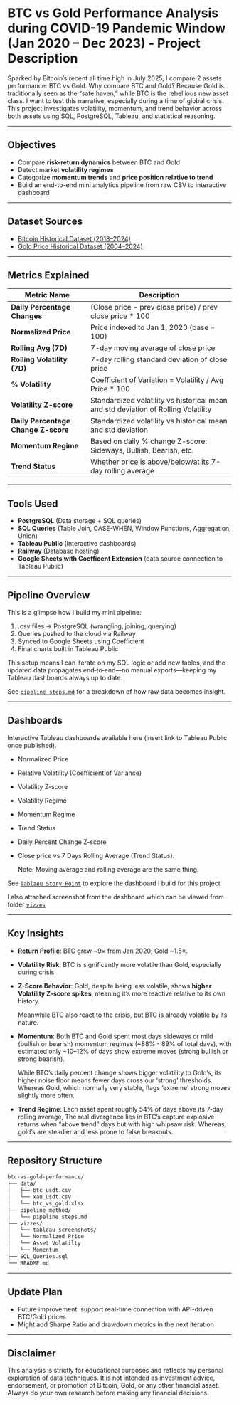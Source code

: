 # BTC vs Gold Performance Analysis during COVID-19 Pandemic Window (Jan 2020 – Dec 2023) - Project Description
Sparked by Bitcoin’s recent all time high in July 2025, I compare 2 assets performance: BTC vs Gold. 
Why compare BTC and Gold? Because Gold is traditionally seen as the “safe haven,” while BTC is the rebellious new asset class. I want to test this narrative, especially during a time of global crisis. This project investigates volatility, momentum, and trend behavior across both assets using SQL, PostgreSQL, Tableau, and statistical reasoning.

---

## Objectives

- Compare **risk-return dynamics** between BTC and Gold
- Detect market **volatility regimes**
- Categorize **momentum trends** and **price position relative to trend**
- Build an end-to-end mini analytics pipeline from raw CSV to interactive dashboard

---

## Dataset Sources

- [Bitcoin Historical Dataset (2018–2024)](https://www.kaggle.com/datasets/novandraanugrah/bitcoin-historical-datasets-2018-2024)
- [Gold Price Historical Dataset (2004–2024)](https://www.kaggle.com/datasets/novandraanugrah/xauusd-gold-price-historical-data-2004-2024)

---

## Metrics Explained

| Metric Name               | Description                                                                 |
|---------------------------|-----------------------------------------------------------------------------|
| **Daily Percentage Changes** | (Close price - prev close price) / prev close price  * 100                |
| **Normalized Price**      | Price indexed to Jan 1, 2020 (base = 100)                                   |
| **Rolling Avg (7D)**      | 7-day moving average of close price                                         |
| **Rolling Volatility (7D)** | 7-day rolling standard deviation of close price                            |
| **% Volatility**          | Coefficient of Variation = Volatility / Avg Price * 100                     |
| **Volatility Z-score**    | Standardized volatility vs historical mean and std deviation of Rolling Volatility |
| **Daily Percentage Change Z-score**    | Standardized volatility vs historical mean and std deviation   |
| **Momentum Regime**       | Based on daily % change Z-score: Sideways, Bullish, Bearish, etc.           |
| **Trend Status**          | Whether price is above/below/at its 7-day rolling average                    |

---

## Tools Used

- **PostgreSQL** (Data storage + SQL queries)
- **SQL Queries** (Table Join, CASE-WHEN, Window Functions, Aggregation, Union)
- **Tableau Public** (Interactive dashboards)
- **Railway** (Database hosting)
- **Google Sheets with Coefficent Extension** (data source connection to Tableau Public)

---

## Pipeline Overview

This is a glimpse how I build my mini pipeline: 
1. .csv files → PostgreSQL (wrangling, joining, querying)
2. Queries pushed to the cloud via Railway
3. Synced to Google Sheets using Coefficient
4. Final charts built in Tableau Public
   
This setup means I can iterate on my SQL logic or add new tables, and the updated data propagates end‑to‑end—no manual exports—keeping my Tableau dashboards always up to date.


See [`pipeline_steps.md`](https://github.com/yudityaartha/BTC-vs-Gold-Performance-Analysis-during-COVID-19-Pandemic-Window/blob/main/pipeline_method/pipeline_steps.md) for a breakdown of how raw data becomes insight.

---

## Dashboards

Interactive Tableau dashboards available here (insert link to Tableau Public once published).

- Normalized Price
- Relative Volatility (Coefficient of Variance)
- Volatility Z-score
- Volatility Regime
- Momentum Regime
- Trend Status
- Daily Percent Change Z-score
- Close price vs 7 Days Rolling Average (Trend Status).

  Note: Moving average and rolling average are the same thing.
  
See [`Tablaeu Story Point`](https://public.tableau.com/views/BTCandGoldPerfomanceonCOVID-19PandemicWindow/Story?:language=en-US&publish=yes&:sid=&:redirect=auth&:display_count=n&:origin=viz_share_link) to explore the dashboard I build for this project

I also attached screenshot from the dashboard which can be viewed from folder [`vizzes`](https://github.com/yudityaartha/BTC-vs-Gold-Performance-Analysis-during-COVID-19-Pandemic-Window/tree/main/vizzes) 

---

## Key Insights

- **Return Profile**: BTC grew ~9× from Jan 2020; Gold ~1.5×.
- **Volatility Risk**: BTC is significantly more volatile than Gold, especially during crisis.
- **Z-Score Behavior**: Gold, despite being less volatile, shows **higher Volatility Z-score spikes**, meaning it’s more reactive relative to its own history.

  Meanwhile BTC also react to the crisis, but BTC is already volatile by its nature.
- **Momentum**: Both BTC and Gold spent most days sideways or mild (bullish or bearish) momentum regimes (~88% - 89% of total days), with estimated only ~10–12% of days show extreme moves (strong bullish or strong bearish).

  While BTC’s daily percent change shows bigger volatility to Gold’s, its higher noise floor means fewer days cross our ‘strong’ thresholds. Whereas Gold, which normally very stable, flags ‘extreme’ strong moves slightly more often.
- **Trend Regime**: Each asset spent roughly 54% of days above its 7‑day rolling average, The real divergence lies in BTC’s capture explosive returns when “above trend” days but with high whipsaw risk. Whereas, gold’s are steadier and less prone to false breakouts.



---

## Repository Structure

```bash
btc-vs-gold-performance/
├── data/
│   ├── btc_usdt.csv
│   └── xau_usdt.csv
│   └── btc_vs_gold.xlsx
├── pipeline_method/
│   └── pipeline_steps.md
├── vizzes/
│   └── tableau_screenshots/
│   └── Normalized Price
│   └── Asset Volatilty
│   └── Momentum
├── SQL_Queries.sql
└── README.md
```

---

## Update Plan
- Future improvement: support real-time connection with API-driven BTC/Gold prices
- Might add Sharpe Ratio and drawdown metrics in the next iteration

--- 

## Disclaimer
This analysis is strictly for educational purposes and reflects my personal exploration of data techniques. It is not intended as investment advice, endorsement, or promotion of Bitcoin, Gold, or any other financial asset. Always do your own research before making any financial decisions.
